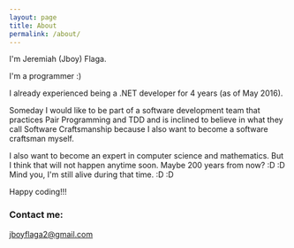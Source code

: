 ```yaml
---
layout: page
title: About
permalink: /about/
---
```


I'm Jeremiah (Jboy) Flaga.

I'm a programmer :)

I already experienced being a .NET developer for 4 years (as of May 2016).

Someday I would like to be part of a software development team that practices Pair Programming and TDD and is inclined to believe in what they call Software Craftsmanship because I also want to become a software craftsman myself.

I also want to become an expert in computer science and mathematics. But I think that will not happen anytime soon. Maybe 200 years from now? :D :D Mind you, I'm still alive during that time. :D :D

Happy coding!!!

### Contact me:

[jboyflaga2@gmail.com](mailto:jboyflaga2@gmail.com)